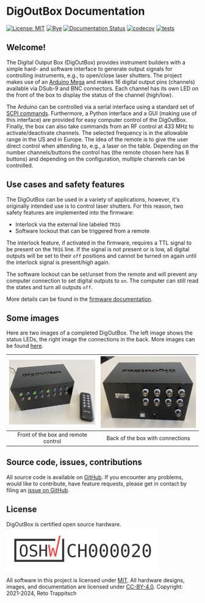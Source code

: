 # DigOutBox Documentation

[![License: MIT](https://img.shields.io/badge/License-MIT-blue.svg)](https://opensource.org/licenses/MIT)
[![Rye](https://img.shields.io/endpoint?url=https://raw.githubusercontent.com/mitsuhiko/rye/main/artwork/badge.json)](https://rye-up.com)
[![Documentation Status](https://readthedocs.org/projects/digoutbox/badge/?version=latest)](https://digoutbox.readthedocs.io/en/latest/?badge=latest)
[![codecov](https://codecov.io/gh/galactic-forensics/DigOutBox/graph/badge.svg?token=R4VQOKG1IR)](https://codecov.io/gh/galactic-forensics/DigOutBox)
[![tests](https://github.com/galactic-forensics/DigOutBox/actions/workflows/package_testing.yml/badge.svg)](https://github.com/galactic-forensics/DigOutBox/actions/workflows/package_testing.yml)

## Welcome!
The Digital Output Box (DigOutBox) provides instrument builders with a simple hard- and software interface
to generate output signals for controlling instruments,
e.g., to open/close laser shutters.
The project makes use of an
[Arduino Mega](https://store.arduino.cc/products/arduino-mega-2560-rev3)
and makes 16 digital output pins (channels) available via
DSub-9 and BNC connectors.
Each channel has its own LED on the front of the box
to display the status of the channel (high/low).

The Arduino can be controlled via a serial interface using a standard set of
[SCPI commands](https://en.wikipedia.org/wiki/Standard_Commands_for_Programmable_Instruments).
Furthermore,
a Python interface
and a GUI (making use of this interface)
are provided for easy computer control of the DigOutBox.
Finally,
the box can also take commands from an RF control at 433 MHz
to activate/deactivate channels.
The selected frequency
is in the allowable range in the US and in Europe.
The idea of the remote is to give the user direct control
when attending to, e.g., a laser on the table.
Depending on the number channels/buttons the control has
(the remote chosen here has 8 buttons)
and depending on the configuration,
multiple channels can be controlled.

## Use cases and safety features

The DigOutBox can be used in a variety of applications,
however,
it's originally intended use is to control laser shutters.
For this reason,
two safety features are implemented into the firmware:

- Interlock via the external line labeled `TRIG`
- Software lockout that can be triggered from a remote

The interlock feature,
if activated in the firmware,
requires a TTL signal to be present on the `TRIG` line.
If the signal is not present or is low,
all digital outputs will be set to their `off` positions
and cannot be turned on again
until the interlock signal is present/high again.

The software lockout can be set/unset from the remote
and will prevent any computer connection
to set digital outputs to `on`.
The computer can still read the states and turn all outputs `off`.

More details can be found in the
[firmware documentation](firmware.md).

## Some images

Here are two images of a completed DigOutBox.
The left image shows the status LEDs,
the right image the connections in the back.
More images can be found [here](images.md).

| [<img src="img/boxes/gfl002_setup_small.jpeg" width="600">](img/boxes/gfl002_setup.jpeg) | [<img src="img/boxes/gfl002_back_top.jpeg" width="600">](img/boxes/gfl002_back_top.jpeg) |
|:----------------------------------------------------------------------------------------:|:----------------------------------------------------------------------------------------:|
|                           Front of the box and remote control                            |                             Back of the box with connections                             |



## Source code, issues, contributions

All source code is available on
[GitHub](https://github.com/galactic-forensics/DigOutBox).
If you encounter any problems,
would like to contribute,
have feature requests,
please get in contact by filing an
[issue on GitHub](https://github.com/galactic-forensics/DigOutBox/issues).

## License

DigOutBox is certified open source hardware.
[![OSHW](img/certification-mark-CH000020-wide-sm.png)](https://certification.oshwa.org/ch000020.html)

All software in this project is licensed under [MIT](LICENSE).
All hardware designs, images, and documentation are licensed under [CC-BY-4.0](LICENSE_CC-BY-4.0).
Copyright: 2021-2024, Reto Trappitsch
